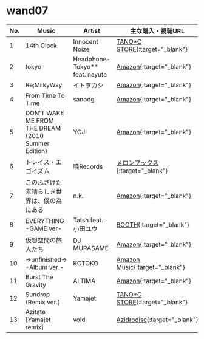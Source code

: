 # wand07

| No. | Music  | Artist | 主な購入・視聴URL |
| ------ | ------ | ------ | ------ |
|1| 14th Clock | Innocent Noize | [TANO\*C STORE](https://www.tanocstore.net/shopdetail/000000001604/){:target="_blank"} |
|2| tokyo | Headphone-Tokyo** feat. nayuta | [Amazon](https://www.amazon.co.jp/dp/B06XWDSK3V){:target="_blank"} |
|3| Re;MilkyWay | イトヲカシ | [Amazon](https://www.amazon.co.jp/dp/B00NQ2ZL9E){:target="_blank"} |
|4| From Time To Time | sanodg | [Amazon](https://www.amazon.co.jp/dp/B07SFJ98C4/){:target="_blank"} |
|5| DON'T WAKE ME FROM THE DREAM (2010 Summer Edition) | YOJI | [Amazon](hhttps://www.amazon.co.jp/dp/B006QCKO48){:target="_blank"} |
|6| トレイス・エゴイズム | 暁Records | [メロンブックス](https://www.melonbooks.co.jp/detail/detail.php?product_id=268909){:target="_blank"} |
|7| このふざけた素晴らしき世界は、僕の為にある | n.k. | [Amazon](https://music.apple.com/jp/album/%E8%A9%B0%E3%83%A1%E5%90%88%E3%83%AF%E3%82%BB-feat-hatsune-miku-ia/1276472443){:target="_blank"} |
|8| EVERYTHING -GAME ver- | Tatsh feat. 小田ユウ | [BOOTH](https://booth.pm/ja/items/681488){:target="_blank"} |
|9| 仮想空間の旅人たち | DJ MURASAME | [Amazon](https://www.amazon.co.jp/dp/B00AQ3EU8E){:target="_blank"} |
|10| →unfinished→ -Album ver.- | KOTOKO | [Amazon Music](https://www.amazon.co.jp/dp/B00ODFA3PA){:target="_blank"} |
|11| Burst The Gravity | ALTIMA | [Amazon](https://www.amazon.co.jp/dp/B0083GTWM0/){:target="_blank"} |
|12| Sundrop (Remix ver.) | Yamajet | [TANO\*C STORE](https://www.tanocstore.net/shopdetail/000000001367/){:target="_blank"} |
|13| Azitate [Yamajet remix] | void | [Azidrodisc](http://mournfinale.com/azidrodisc/){:target="_blank"} |
